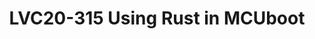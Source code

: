 ---
categories:
- lvc20
description: It seems the Rust programming language comes up frequently these days,
  and there is a lot of interest in it. We have been using Rust to implement a simulation
  test environment within MCUboot since 2017. This presentation will discuss our experience
  with Rust, and our hopes of how this language might help other projects in the future,
  especially in regards to security.
image: /assets/images/featured-images/lvc20/LVC20-315.png
session_id: LVC20-315
session_room: Track 1 - IoT/Edge/Embedded
session_slot:
  end_time: 2020-09-24 18:55
  start_time: 2020-09-24 18:30
session_speakers:
- speaker_bio: David Brown is a member of the Linaro Security Working Group, and has
    worked on the Linux kernel, with a focus on security for a number of years. Recently,
    he has been focusing on security as it relates to IoT and embedded devices, including
    focusing on secure booting, and secure network communications. He is currently
    the Security Architect for the Zephyr Project.
  speaker_company: Linaro
  speaker_image: http://avatars.sched.co/b/9b/2755062/avatar.jpg.320x320px.jpg?2f8
  speaker_name: David Brown
  speaker_position: Linaro Security Working Group, Zephyr Security Architect
  speaker_role: speaker
session_track: IoT and Embedded
tag: session
tags: IoT and Embedded
title: LVC20-315 Using Rust in MCUboot
---